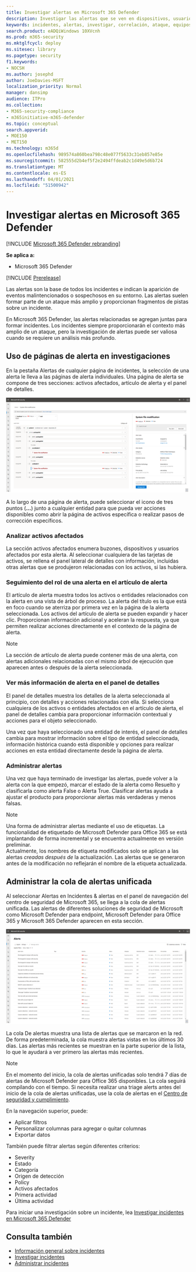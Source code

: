 ```yaml
---
title: Investigar alertas en Microsoft 365 Defender
description: Investigar las alertas que se ven en dispositivos, usuarios y buzones.
keywords: incidentes, alertas, investigar, correlación, ataque, equipos, dispositivos, usuarios, identidades, identidad, buzón, correo electrónico, 365, Microsoft, M365
search.product: eADQiWindows 10XVcnh
ms.prod: m365-security
ms.mktglfcycl: deploy
ms.sitesec: library
ms.pagetype: security
f1.keywords:
- NOCSH
ms.author: josephd
author: JoeDavies-MSFT
localization_priority: Normal
manager: dansimp
audience: ITPro
ms.collection:
- M365-security-compliance
- m365initiative-m365-defender
ms.topic: conceptual
search.appverid:
- MOE150
- MET150
ms.technology: m365d
ms.openlocfilehash: 989574a860bea798c48e077f5633c31eb857e85e
ms.sourcegitcommit: 582555d2b4ef5f2e2494ffdeab2c1d49e5d6b724
ms.translationtype: MT
ms.contentlocale: es-ES
ms.lasthandoff: 04/01/2021
ms.locfileid: "51500942"
---
```

# <a name="investigate-alerts-in-microsoft-365-defender"></a>Investigar alertas en Microsoft 365 Defender

[!INCLUDE [Microsoft 365 Defender rebranding](../includes/microsoft-defender.md)]

**Se aplica a:**
- Microsoft 365 Defender

[!INCLUDE [Prerelease](../includes/prerelease.md)]

Las alertas son la base de todos los incidentes e indican la aparición de eventos malintencionados o sospechosos en su entorno. Las alertas suelen formar parte de un ataque más amplio y proporcionan fragmentos de pistas sobre un incidente.

En Microsoft 365 Defender, las alertas relacionadas se agregan juntas para formar incidentes. Los incidentes siempre proporcionarán el contexto más amplio de un ataque, pero la investigación de alertas puede ser valiosa cuando se requiere un análisis más profundo. 



## <a name="using-alert-pages-in-investigations"></a>Uso de páginas de alerta en investigaciones

En la pestaña Alertas de cualquier página de incidentes, la selección de una alerta le lleva a las páginas de alerta individuales. Una página de alerta se compone de tres secciones: activos afectados, artículo de alerta y el panel de detalles.

![Imagen de la página de alerta de ejemplo](../../media/new-alert-page2.png)

A lo largo de una página de alerta, puede seleccionar el icono de tres puntos (**...**) junto a cualquier entidad para que pueda ver acciones disponibles como abrir la página de activos específica o realizar pasos de corrección específicos.

### <a name="analyze-affected-assets"></a>Analizar activos afectados
La sección activos afectados enumera buzones, dispositivos y usuarios afectados por esta alerta. Al seleccionar cualquiera de las tarjetas de activos, se rellena el panel lateral de detalles con información, incluidas otras alertas que se produjeron relacionadas con los activos, si las hubiera.


### <a name="trace-an-alerts-role-in-the-alert-story"></a>Seguimiento del rol de una alerta en el artículo de alerta
El artículo de alerta muestra todos los activos o entidades relacionados con la alerta en una vista de árbol de proceso. La alerta del título es la que está en foco cuando se aterriza por primera vez en la página de la alerta seleccionada. Los activos del artículo de alerta se pueden expandir y hacer clic. Proporcionan información adicional y aceleran la respuesta, ya que permiten realizar acciones directamente en el contexto de la página de alerta. 

> [!NOTE]
> La sección de artículo de alerta puede contener más de una alerta, con alertas adicionales relacionadas con el mismo árbol de ejecución que aparecen antes o después de la alerta seleccionada.

### <a name="view-more-alert-information-in-the-details-pane"></a>Ver más información de alerta en el panel de detalles

El panel de detalles muestra los detalles de la alerta seleccionada al principio, con detalles y acciones relacionadas con ella. Si selecciona cualquiera de los activos o entidades afectados en el artículo de alerta, el panel de detalles cambia para proporcionar información contextual y acciones para el objeto seleccionado.

Una vez que haya seleccionado una entidad de interés, el panel de detalles cambia para mostrar información sobre el tipo de entidad seleccionada, información histórica cuando está disponible y opciones para realizar acciones en esta entidad directamente desde la página de alerta.

### <a name="manage-alerts"></a>Administrar alertas

Una vez que haya terminado de investigar las alertas, puede volver a la alerta con la que empezó, marcar el estado de la alerta como Resuelto y clasificarla como alerta False o Alerta True. Clasificar alertas ayuda a ajustar el producto para proporcionar alertas más verdaderas y menos falsas.

> [!NOTE]
> Una forma de administrar alertas mediante el uso de etiquetas. La funcionalidad de etiquetado de Microsoft Defender para Office 365 se está implantando de forma incremental y se encuentra actualmente en versión preliminar. <br>
> Actualmente, los nombres de etiqueta modificados solo se aplican a las alertas *creadas después de* la actualización. Las alertas que se generaron antes de la modificación no reflejarán el nombre de la etiqueta actualizada. 


## <a name="manage-the-unified-alert-queue"></a>Administrar la cola de alertas unificada

Al seleccionar Alertas en Incidentes & alertas en el panel de navegación del centro de seguridad de Microsoft 365, se llega a la cola de alertas unificada. Las alertas de diferentes soluciones de seguridad de Microsoft como Microsoft Defender para endpoint, Microsoft Defender para Office 365 y Microsoft 365 Defender aparecen en esta sección. 

![Imagen de la página de alerta de ejemplo](../../media/unified-alert-queue.png)

La cola De alertas muestra una lista de alertas que se marcaron en la red. De forma predeterminada, la cola muestra alertas vistas en los últimos 30 días. Las alertas más recientes se muestran en la parte superior de la lista, lo que le ayudará a ver primero las alertas más recientes.

> [!NOTE]
> En el momento del inicio, la cola de alertas unificadas solo tendrá 7 días de alertas de Microsoft Defender para Office 365 disponibles. La cola seguirá compilando con el tiempo. Si necesita realizar una triage alerts antes del inicio de la cola de alertas unificadas, use la cola de alertas en el [Centro de seguridad y cumplimiento](https://protection.office.com/viewalerts).


En la navegación superior, puede:

- Aplicar filtros
- Personalizar columnas para agregar o quitar columnas
- Exportar datos

También puede filtrar alertas según diferentes criterios:

- Severity
- Estado
- Categoría
- Origen de detección
- Policy
- Activos afectados
- Primera actividad
- Última actividad


Para iniciar una investigación sobre un incidente, lea [Investigar incidentes en Microsoft 365 Defender](investigate-incidents.md)
## <a name="see-also"></a>Consulta también

- [Información general sobre incidentes](incidents-overview.md)
- [Investigar incidentes](investigate-incidents.md)
- [Administrar incidentes](manage-incidents.md)
